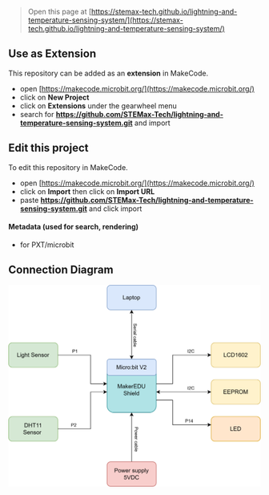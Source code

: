 
> Open this page at [https://stemax-tech.github.io/lightning-and-temperature-sensing-system/](https://stemax-tech.github.io/lightning-and-temperature-sensing-system/)

## Use as Extension

This repository can be added as an **extension** in MakeCode.

* open [https://makecode.microbit.org/](https://makecode.microbit.org/)
* click on **New Project**
* click on **Extensions** under the gearwheel menu
* search for **https://github.com/STEMax-Tech/lightning-and-temperature-sensing-system.git** and import

## Edit this project

To edit this repository in MakeCode.

* open [https://makecode.microbit.org/](https://makecode.microbit.org/)
* click on **Import** then click on **Import URL**
* paste **https://github.com/STEMax-Tech/lightning-and-temperature-sensing-system.git** and click import

#### Metadata (used for search, rendering)

* for PXT/microbit
<script src="https://makecode.com/gh-pages-embed.js"></script><script>makeCodeRender("{{ site.makecode.home_url }}", "{{ site.github.owner_name }}/{{ site.github.repository_name }}");</script>

## Connection Diagram
<img src="https://raw.githubusercontent.com/STEMax-Tech/lightning-and-temperature-sensing-system/73adb7b4f46b49a01c39c03b48df83e7cc03dded/Hardware-DHT11%20%26%20Light%20Sensor%20Control%20Light.drawio.svg"/>
